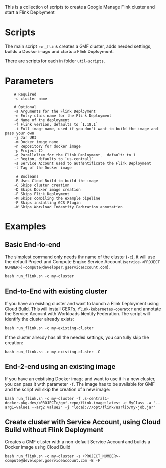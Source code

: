 This is a collection of scripts to create a Google Manage Flink cluster and start a Flink Deployment

# Scripts

The main script `run_flink` creates a GMF cluster, adds needed settings, builds a Docker image and
starts a Flink Deployment.

There are scripts for each in folder `util-scripts`.

# Parameters

```
    # Required
    -c cluster name

    # Optional
    -a Arguments for the Flink Deployment
    -e Entry class name for the Flink Deployment
    -d Name of the deployment
    -f Flink version, defaults to `1.18.1`
    -i Full image name, used if you don't want to build the image and pass your own
    -j Jar URI
    -m Docker image name
    -n Repository for docker image
    -p Project ID
    -q Parallelism for the Flink Deployment,  defaults to 1
    -r Region, defaults to `us-central1`
    -s Service Account used to authentificate the Flink Deployment
    -t Tag of the Docker image

     # Booleans
    -B Uses Cloud Build to build the image
    -C Skips cluster creation
    -D Skips Docker image creation
    -F Skips Flink Deployment
    -M Skips compiling the example pipeline
    -P Skips installing GCS Plugin
    -W Skips Workload Indentity Federation annotation
```

# Examples

## Basic End-to-end

The simplest command only needs the name of the cluster (`-c`), it will use the default Project and
Compute Engine Service Account (`service-<PROJECT NUMBER>)-compute@developer.gserviceaccount.com`).

```
bash run_flink.sh -c my-cluster
```

## End-to-End with existing cluster

If you have an existing cluster and want to launch a Flink Deployment using Cloud Build. This will install CERTs, `flink-kubernetes-operator` and annotate the Service Account with Workloads Identity Federation. The script will identify the cluster already exists:

```
bash run_flink.sh -c my-existing-cluster
```

If the cluster already has all the needed settings, you can fully skip the creation:

```
bash run_flink.sh -c my-existing-cluster -C
```

## End-2-end using an existing image

If you have an existising Docker image and want to use it in a new cluster, you can pass it with parameter `-f`.
The image has to be available for GMF and the script will skip the creation of a new image:

```
bash run_flink.sh -c my-cluster -f us-central1-docker.pkg.dev/<PROJECT>/gmf-repo/flink-image:latest -e MyClass -a "--arg1=value1 --arg2 value2" -j "local:///opt/flink/usrlib/my-job.jar"
```


## Create cluster with Service Account, using Cloud Build without Flink Deployment

Creates a GMF cluster with a non-default Service Account and builds a Docker image using Cloud Build

```
bash run_flink.sh -c my-cluster -s <PROJECT_NUMBER>-compute@developer.gserviceaccount.com -B -F
```